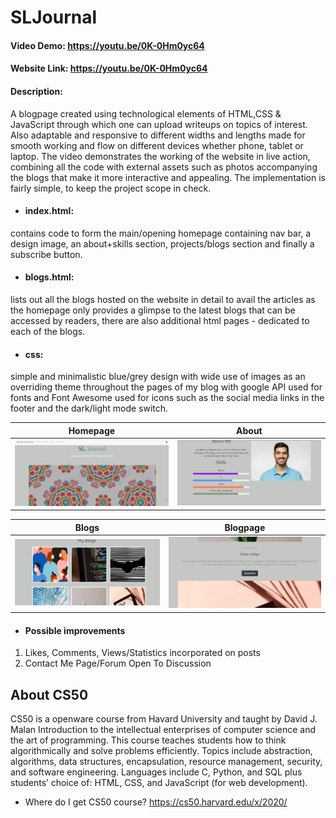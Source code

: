 # SLJournal
#### Video Demo:  <https://youtu.be/0K-0Hm0yc64>
#### Website Link:  <https://youtu.be/0K-0Hm0yc64>
#### Description:
A blogpage created using technological elements of HTML,CSS & JavaScript through which one can upload writeups on topics of interest. Also adaptable and responsive to different widths and lengths made for smooth working and flow on different devices whether phone, tablet or laptop. The video demonstrates the working of the website in live action, combining all the code with external assets such as photos accompanying the blogs that make it more interactive and appealing. The implementation is fairly simple, to keep the project scope in check.
- #### index.html:
contains code to form the main/opening homepage containing nav bar, a design image, an about+skills section, projects/blogs section and finally a subscribe button.
- #### blogs.html:
lists out all the blogs hosted on the website in detail to avail the articles as the homepage only provides a glimpse to the latest blogs that can be accessed by readers, there are also additional html pages - dedicated to each of the blogs.
- #### css:
simple and minimalistic blue/grey design with wide use of images as an overriding theme throughout the pages of my blog with google API used for fonts and Font Awesome used for icons such as the social media links in the footer and the dark/light mode switch.

| Homepage | About |
| :---: | :---: |
| <img src="Screenshots/homepage1.png" width="400">  | <img src="Screenshots/homepage2.png" width="400">|

| Blogs | Blogpage |
| :---: | :---: |
| <img src="Screenshots/blogpage1.png" width="400">  | <img src="Screenshots/blogpage2.png" width="400">|




- #### Possible improvements
1. Likes, Comments, Views/Statistics incorporated on posts
2. Contact Me Page/Forum Open To Discussion

## About CS50
CS50 is a openware course from Havard University and taught by David J. Malan
Introduction to the intellectual enterprises of computer science and the art of programming. This course teaches students how to think algorithmically
and solve problems efficiently. Topics include abstraction, algorithms, data structures, encapsulation, resource management, security, and software engineering.
Languages include C, Python, and SQL plus students’ choice of: HTML, CSS, and JavaScript (for web development).
- Where do I get CS50 course?
https://cs50.harvard.edu/x/2020/
